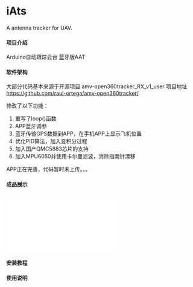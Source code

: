 # iAts
A antenna tracker for UAV.

#### 项目介绍
Arduino自动跟踪云台
蓝牙版AAT

#### 软件架构
大部分代码基本来源于开源项目 amv-open360tracker_RX_v1_user 项目地址 https://github.com/raul-ortega/amv-open360tracker/  

修改了以下功能：
1. 重写了loop()函数
1. APP蓝牙调参 
2. 蓝牙传输GPS数据到APP，在手机APP上显示飞机位置  
3. 优化PID算法，加入变积分过程  
4. 加入国产QMC5883芯片的支持  
5. 加入MPU6050并使用卡尔曼滤波，消除指南针漂移
  
APP正在完善，代码暂时未上传。。。

#### 成品展示

<iframe src="//player.bilibili.com/player.html?aid=31897946&cid=55789384&page=1" scrolling="no" border="0" frameborder="no" framespacing="0" allowfullscreen="true"> </iframe>

#### 安装教程


#### 使用说明
